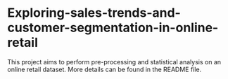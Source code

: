 # Exploring-sales-trends-and-customer-segmentation-in-online-retail
This project aims to perform pre-processing and statistical analysis on an online retail dataset. More details can be found in the README file. 

